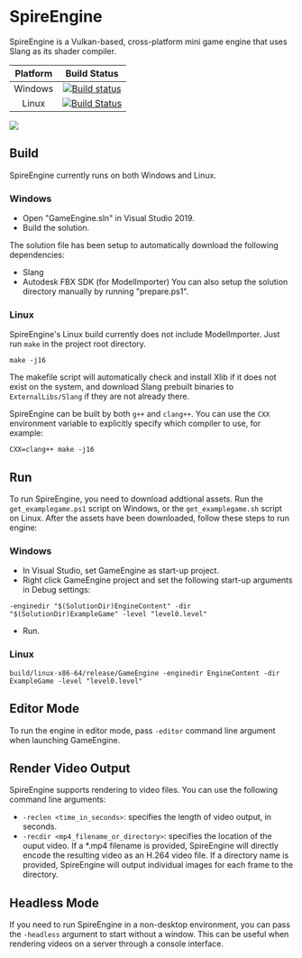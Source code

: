 # SpireEngine




SpireEngine is a Vulkan-based, cross-platform mini game engine that uses Slang as its shader compiler.

| Platform | Build Status |
|:--------:|:------------:|
| Windows | [![Build status](https://ci.appveyor.com/api/projects/status/cde7o78cyqxbaius?svg=true)](https://ci.appveyor.com/project/csyonghe/spire-engine) |
| Linux | [![Build Status](https://travis-ci.com/spire-engine/spire-engine.svg?branch=master)](https://travis-ci.com/spire-engine/spire-engine) |

![](https://github.com/csyonghe/SpireMiniEngineExtBinaries/blob/master/screenshot1.png)

## Build
SpireEngine currently runs on both Windows and Linux.
### Windows
- Open "GameEngine.sln" in Visual Studio 2019.
- Build the solution. 

The solution file has been setup to automatically download the following dependencies:
- Slang
- Autodesk FBX SDK (for ModelImporter)
You can also setup the solution directory manually by running "prepare.ps1".

### Linux
SpireEngine's Linux build currently does not include ModelImporter. Just run `make` in the project root directory.
```
make -j16
```
The makefile script will automatically check and install Xlib if it does not exist on the system, and download Slang prebuilt binaries to `ExternalLibs/Slang` if they are not already there.

SpireEngine can be built by both `g++` and `clang++`. You can use the `CXX` environment variable to explicitly specify which compiler to use, for example:
```
CXX=clang++ make -j16
```

## Run
To run SpireEngine, you need to download addtional assets. Run the `get_examplegame.ps1` script on Windows, or the `get_examplegame.sh` script on Linux. After the assets have been downloaded, follow these steps to run engine:

### Windows
- In Visual Studio, set GameEngine as start-up project.
- Right click GameEngine project and set the following start-up arguments in Debug settings:
```
-enginedir "$(SolutionDir)EngineContent" -dir "$(SolutionDir)ExampleGame" -level "level0.level"
```
- Run.

### Linux
```
build/linux-x86-64/release/GameEngine -enginedir EngineContent -dir ExampleGame -level "level0.level"
```

## Editor Mode
To run the engine in editor mode, pass `-editor` command line argument when launching GameEngine.

## Render Video Output
SpireEngine supports rendering to video files. You can use the following command line arguments:
- `-reclen <time_in_seconds>`: specifies the length of video output, in seconds.
- `-recdir <mp4_filename_or_directory>`: specifies the location of the ouput video. If a *.mp4 filename is provided, SpireEngine will directly encode the resulting video as an H.264 video file. If a directory name is provided, SpireEngine will output individual images for each frame to the directory.

## Headless Mode
If you need to run SpireEngine in a non-desktop environment, you can pass the `-headless` argument to start without a window. This can be useful when rendering videos on a server through a console interface.
